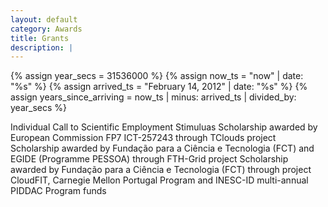```yaml
---
layout: default
category: Awards
title: Grants
description: |
---
```


{% assign year_secs = 31536000 %}
{% assign now_ts = "now" | date: "%s" %}
{% assign arrived_ts = "February 14, 2012" | date: "%s" %}
{% assign years_since_arriving = now_ts | minus: arrived_ts | divided_by: year_secs %}


Individual Call to Scientific Employment Stimuluas
Scholarship awarded by European Commission FP7 ICT-257243 through TClouds project
Scholarship awarded by Fundação para a Ciência e Tecnologia (FCT) and EGIDE (Programme PESSOA) through FTH-Grid project
Scholarship awarded by Fundação para a Ciência e Tecnologia (FCT) through project CloudFIT, Carnegie Mellon Portugal Program and INESC-ID multi-annual PIDDAC Program funds
